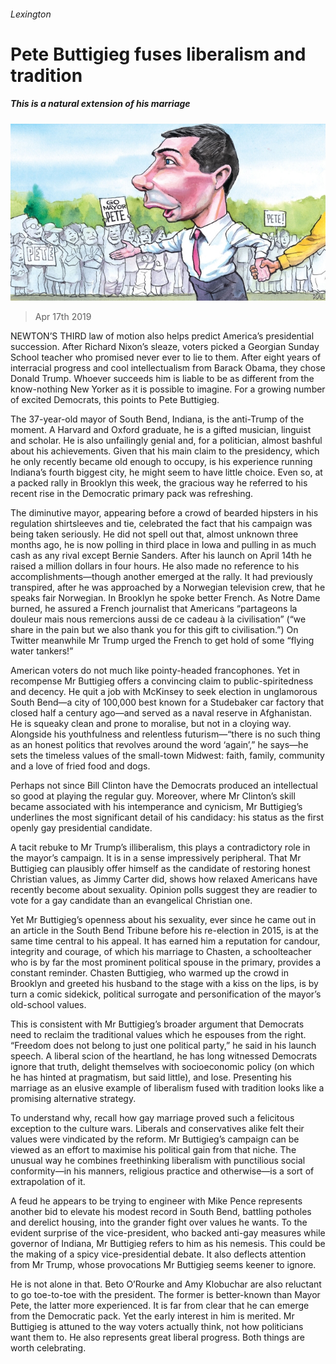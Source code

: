 ###### Lexington

# Pete Buttigieg fuses liberalism and tradition 

##### This is a natural extension of his marriage 

![image](images/20190420_USD000_1.jpg) 

> Apr 17th 2019 

NEWTON’S THIRD law of motion also helps predict America’s presidential succession. After Richard Nixon’s sleaze, voters picked a Georgian Sunday School teacher who promised never ever to lie to them. After eight years of interracial progress and cool intellectualism from Barack Obama, they chose Donald Trump. Whoever succeeds him is liable to be as different from the know-nothing New Yorker as it is possible to imagine. For a growing number of excited Democrats, this points to Pete Buttigieg. 

The 37-year-old mayor of South Bend, Indiana, is the anti-Trump of the moment. A Harvard and Oxford graduate, he is a gifted musician, linguist and scholar. He is also unfailingly genial and, for a politician, almost bashful about his achievements. Given that his main claim to the presidency, which he only recently became old enough to occupy, is his experience running Indiana’s fourth biggest city, he might seem to have little choice. Even so, at a packed rally in Brooklyn this week, the gracious way he referred to his recent rise in the Democratic primary pack was refreshing. 

The diminutive mayor, appearing before a crowd of bearded hipsters in his regulation shirtsleeves and tie, celebrated the fact that his campaign was being taken seriously. He did not spell out that, almost unknown three months ago, he is now polling in third place in Iowa and pulling in as much cash as any rival except Bernie Sanders. After his launch on April 14th he raised a million dollars in four hours. He also made no reference to his accomplishments—though another emerged at the rally. It had previously transpired, after he was approached by a Norwegian television crew, that he speaks fair Norwegian. In Brooklyn he spoke better French. As Notre Dame burned, he assured a French journalist that Americans “partageons la douleur mais nous remercions aussi de ce cadeau à la civilisation” (“we share in the pain but we also thank you for this gift to civilisation.”) On Twitter meanwhile Mr Trump urged the French to get hold of some “flying water tankers!” 

American voters do not much like pointy-headed francophones. Yet in recompense Mr Buttigieg offers a convincing claim to public-spiritedness and decency. He quit a job with McKinsey to seek election in unglamorous South Bend—a city of 100,000 best known for a Studebaker car factory that closed half a century ago—and served as a naval reserve in Afghanistan. He is squeaky clean and prone to moralise, but not in a cloying way. Alongside his youthfulness and relentless futurism—“there is no such thing as an honest politics that revolves around the word ‘again’,” he says—he sets the timeless values of the small-town Midwest: faith, family, community and a love of fried food and dogs. 

Perhaps not since Bill Clinton have the Democrats produced an intellectual so good at playing the regular guy. Moreover, where Mr Clinton’s skill became associated with his intemperance and cynicism, Mr Buttigieg’s underlines the most significant detail of his candidacy: his status as the first openly gay presidential candidate. 

A tacit rebuke to Mr Trump’s illiberalism, this plays a contradictory role in the mayor’s campaign. It is in a sense impressively peripheral. That Mr Buttigieg can plausibly offer himself as the candidate of restoring honest Christian values, as Jimmy Carter did, shows how relaxed Americans have recently become about sexuality. Opinion polls suggest they are readier to vote for a gay candidate than an evangelical Christian one. 

Yet Mr Buttigieg’s openness about his sexuality, ever since he came out in an article in the South Bend Tribune before his re-election in 2015, is at the same time central to his appeal. It has earned him a reputation for candour, integrity and courage, of which his marriage to Chasten, a schoolteacher who is by far the most prominent political spouse in the primary, provides a constant reminder. Chasten Buttigieg, who warmed up the crowd in Brooklyn and greeted his husband to the stage with a kiss on the lips, is by turn a comic sidekick, political surrogate and personification of the mayor’s old-school values. 

This is consistent with Mr Buttigieg’s broader argument that Democrats need to reclaim the traditional values which he espouses from the right. “Freedom does not belong to just one political party,” he said in his launch speech. A liberal scion of the heartland, he has long witnessed Democrats ignore that truth, delight themselves with socioeconomic policy (on which he has hinted at pragmatism, but said little), and lose. Presenting his marriage as an elusive example of liberalism fused with tradition looks like a promising alternative strategy. 

To understand why, recall how gay marriage proved such a felicitous exception to the culture wars. Liberals and conservatives alike felt their values were vindicated by the reform. Mr Buttigieg’s campaign can be viewed as an effort to maximise his political gain from that niche. The unusual way he combines freethinking liberalism with punctilious social conformity—in his manners, religious practice and otherwise—is a sort of extrapolation of it. 

A feud he appears to be trying to engineer with Mike Pence represents another bid to elevate his modest record in South Bend, battling potholes and derelict housing, into the grander fight over values he wants. To the evident surprise of the vice-president, who backed anti-gay measures while governor of Indiana, Mr Buttigieg refers to him as his nemesis. This could be the making of a spicy vice-presidential debate. It also deflects attention from Mr Trump, whose provocations Mr Buttigieg seems keener to ignore. 

He is not alone in that. Beto O’Rourke and Amy Klobuchar are also reluctant to go toe-to-toe with the president. The former is better-known than Mayor Pete, the latter more experienced. It is far from clear that he can emerge from the Democratic pack. Yet the early interest in him is merited. Mr Buttigieg is attuned to the way voters actually think, not how politicians want them to. He also represents great liberal progress. Both things are worth celebrating. 

